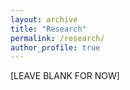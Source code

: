 ```yaml
---
layout: archive
title: "Research"
permalink: /research/
author_profile: true
---
```


[LEAVE BLANK FOR NOW]
